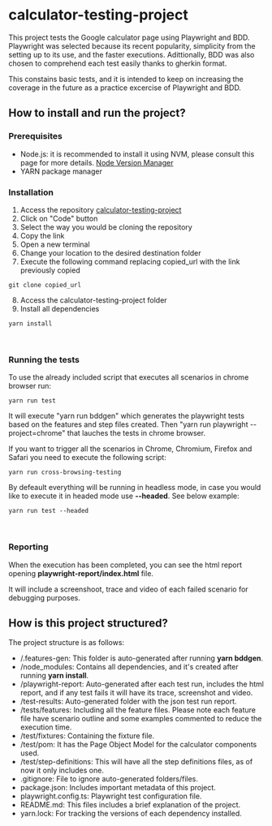 # calculator-testing-project
This project tests the Google calculator page using Playwright and BDD.
Playwright was selected because its recent popularity, simplicity from the setting up to its use, and the faster executions. 
Adittionally, BDD was also chosen to comprehend each test easily thanks to gherkin format.

This constains basic tests, and it is intended to keep on increasing the coverage in the future as a practice excercise of Playwright and BDD.

## How to install and run the project?

### Prerequisites
* Node.js: it is recommended to install it using NVM, please consult this page for more details. [Node Version Manager](https://github.com/nvm-sh/nvm)
* YARN package manager

### Installation
1. Access the repository [calculator-testing-project](https://github.com/Marcela1523/calculator-testing-project)
2. Click on "Code" button
3. Select the way you would be cloning the repository
4. Copy the link
5. Open a new terminal
6. Change your location to the desired destination folder
7. Execute the following command replacing copied_url with the link previously copied
```
git clone copied_url
``` 
8. Access the calculator-testing-project folder
9. Install all dependencies
```
yarn install
```
<br/>

### Running the tests
To use the already included script that executes all scenarios in chrome browser run:
```
yarn run test
```
It will execute "yarn run bddgen" which generates the playwright tests based on the features and step files created.
Then "yarn run playwright --project=chrome" that lauches the tests in chrome browser.
<br/>

If you want to trigger all the scenarios in Chrome, Chromium, Firefox and Safari you need to execute the following script:
```
yarn run cross-browsing-testing
```

By defeault everything will be running in headless mode, in case you would like to execute it in headed mode use **--headed**. See below example:
```
yarn run test --headed
```
<br/>

### Reporting
When the execution has been completed, you can see the html report opening **playwright-report/index.html** file. 

It will include a screenshoot, trace and video of each failed scenario for debugging purposes.

## How is this project structured?
The project structure is as follows: 
- /.features-gen: This folder is auto-generated after running **yarn bddgen**.
- /node_modules: Contains all dependencies, and it's created after running **yarn install**.
- /playwright-report: Auto-generated after each test run, includes the html report, and if any test fails it will have its trace, screenshot and video.
- /test-results: Auto-generated folder with the json test run report.
- /tests/features: Including all the feature files. Please note each feature file have scenario outline and some examples commented to reduce the execution time.
- /test/fixtures: Containing the fixture file.
- /test/pom: It has the Page Object Model for the calculator components used.
- /test/step-definitions: This will have all the step definitions files, as of now it only includes one.
- .gitignore: File to ignore auto-generated folders/files.
- package.json: Includes important metadata of this project.
- playwright.config.ts: Playwright test configuration file. 
- README.md: This files includes a brief explanation of the project.
- yarn.lock: For tracking the versions of each dependency installed. 

